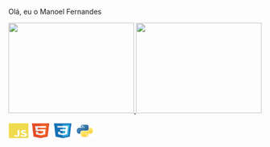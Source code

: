 Olá, eu o Manoel Fernandes


<div style="display: inline-block">
  <a href="https://github.com/ManoelFernands">
  <img height="180em" width="250" src="https://github-readme-stats.vercel.app/api?username=ManoelFernands&show_icons=true&theme=dark&include_all_commits=true&count_private=true"/>
  <img height="180em" width="250" src="https://github-readme-stats.vercel.app/api/top-langs/?username=ManoelFernands&layout=compact&langs_count=7&theme=dark"/>
</div>

<div style="display: inline-block"><br>
  <img align="center" alt="manoel-jv" height="30" width="40" src="https://raw.githubusercontent.com/devicons/devicon/master/icons/javascript/javascript-plain.svg">
  <img align="center" alt="manoel-HTML" height="30" width="40" src="https://raw.githubusercontent.com/devicons/devicon/master/icons/html5/html5-original.svg">
  <img align="center" alt="manoel-CSS" height="30" width="40" src="https://raw.githubusercontent.com/devicons/devicon/master/icons/css3/css3-original.svg">
  <img align="center" alt="manoel-Python" height="30" width="40" src="https://raw.githubusercontent.com/devicons/devicon/master/icons/python/python-original.svg">
</div>
